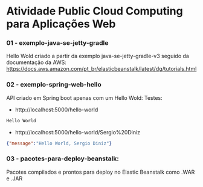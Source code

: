 # Atividade Public Cloud Computing para Aplicações Web

### 01 - exemplo-java-se-jetty-gradle

Hello Wold criado a partir da exemplo java-se-jetty-gradle-v3 seguido da documentação da AWS: https://docs.aws.amazon.com/pt_br/elasticbeanstalk/latest/dg/tutorials.html

### 02 - exemplo-spring-web-hello

API criado em Spring boot apenas com um Hello Wold:
Testes:
  
- http://localhost:5000/hello-world  
  
```txt  
Hello World  
```  
  
  
- http://localhost:5000/hello-world/Sergio%20Diniz  
  
```json  
{"message":"Hello World, Sergio Diniz"}  
```

###  03 - pacotes-para-deploy-beanstalk:

Pacotes compilados e prontos para deploy no Elastic Beanstalk como .WAR e .JAR

